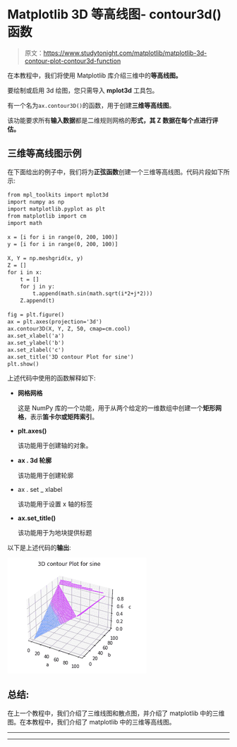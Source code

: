 # Matplotlib 3D 等高线图- contour3d()函数

> 原文：<https://www.studytonight.com/matplotlib/matplotlib-3d-contour-plot-contour3d-function>

在本教程中，我们将使用 Matplotlib 库介绍三维中的**等高线图。**

要绘制或启用 3d 绘图，您只需导入 **mplot3d** 工具包。

有一个名为`ax.contour3D()`的函数，用于创建**三维等高线图**。

该功能要求所有**输入数据**都是二维规则网格的**形式，其 **Z 数据在每个点**进行评估。**

## 三维等高线图示例

在下面给出的例子中，我们将为**正弦函数**创建一个三维等高线图。代码片段如下所示:

```
from mpl_toolkits import mplot3d 
import numpy as np 
import matplotlib.pyplot as plt 
from matplotlib import cm 
import math 

x = [i for i in range(0, 200, 100)] 
y = [i for i in range(0, 200, 100)] 

X, Y = np.meshgrid(x, y) 
Z = [] 
for i in x: 
    t = [] 
    for j in y: 
        t.append(math.sin(math.sqrt(i*2+j*2))) 
    Z.append(t) 

fig = plt.figure() 
ax = plt.axes(projection='3d') 
ax.contour3D(X, Y, Z, 50, cmap=cm.cool) 
ax.set_xlabel('a') 
ax.set_ylabel('b') 
ax.set_zlabel('c') 
ax.set_title('3D contour Plot for sine') 
plt.show() 
```

上述代码中使用的函数解释如下:

*   **网格网格**

    这是 NumPy 库的一个功能，用于从两个给定的一维数组中创建一个**矩形网格**，表示**笛卡尔或矩阵索引**。

*   **plt.axes()**

    该功能用于创建轴的对象。

*   **ax . 3d 轮廓**

    该功能用于创建轮廓

*   ax . set _ xlabel

    该功能用于设置 x 轴的标签

*   **ax.set_title()**

    该功能用于为地块提供标题

以下是上述代码的**输出**:

![3d contour plot matplotlib](img/4c2d994fea16a4276ab7443f261f5d57.png)

## 总结:

在上一个教程中，我们介绍了三维线图和散点图，并介绍了 matplotlib 中的三维图。在本教程中，我们介绍了 matplotlib 中的三维等高线图。

* * *

* * *